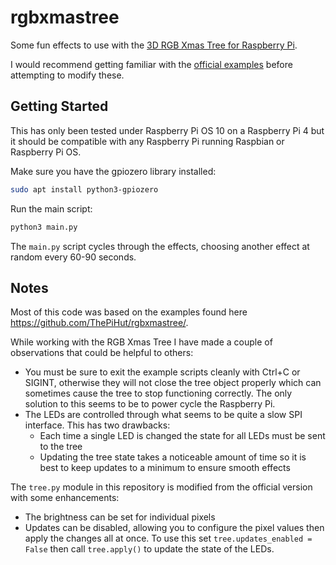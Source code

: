 # rgbxmastree

Some fun effects to use with the [3D RGB Xmas Tree for Raspberry Pi](https://thepihut.com/products/3d-rgb-xmas-tree-for-raspberry-pi).

I would recommend getting familiar with the [official examples](https://github.com/ThePiHut/rgbxmastree/tree/master/examples) before attempting to modify these.

## Getting Started

This has only been tested under Raspberry Pi OS 10 on a Raspberry Pi 4 but it should be compatible with any Raspberry Pi running Raspbian or Raspberry Pi OS.

Make sure you have the gpiozero library installed:
```bash
sudo apt install python3-gpiozero
```
Run the main script:
```bash
python3 main.py
```
The `main.py` script cycles through the effects, choosing another effect at random every 60-90 seconds.

## Notes
Most of this code was based on the examples found here https://github.com/ThePiHut/rgbxmastree/.

While working with the RGB Xmas Tree I have made a couple of observations that could be helpful to others:
* You must be sure to exit the example scripts cleanly with Ctrl+C or SIGINT, otherwise they will not close the tree object properly which can sometimes cause the tree to stop functioning correctly. The only solution to this seems to be to power cycle the Raspberry Pi.
* The LEDs are controlled through what seems to be quite a slow SPI interface. This has two drawbacks:
  * Each time a single LED is changed the state for all LEDs must be sent to the tree
  * Updating the tree state takes a noticeable amount of time so it is best to keep updates to a minimum to ensure smooth effects

The `tree.py` module in this repository is modified from the official version with some enhancements:
* The brightness can be set for individual pixels
* Updates can be disabled, allowing you to configure the pixel values then apply the changes all at once. To use this set `tree.updates_enabled = False` then call `tree.apply()` to update the state of the LEDs.
